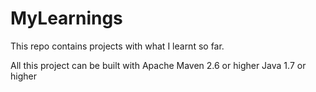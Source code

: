 # MyLearnings

This repo contains projects with what I learnt so far.

All this project can be built with
Apache Maven 2.6 or higher
Java 1.7 or higher
